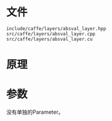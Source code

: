 # 文件
```
include/caffe/layers/absval_layer.hpp
src/caffe/layers/absval_layer.cpp
src/caffe/layers/absval_layer.cu
```

# 原理

# 参数
没有单独的Parameter。
